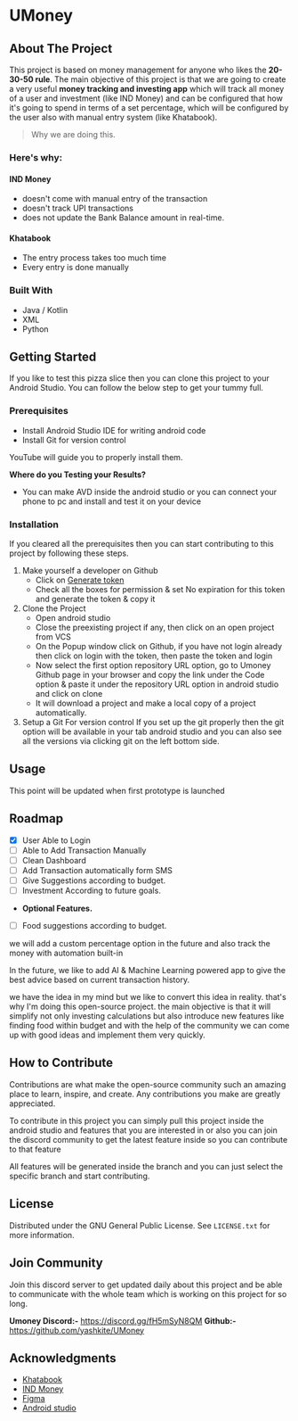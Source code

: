 # UMoney
## About The Project
This project is based on money management for anyone who likes the **20-30-50 rule**. The main objective of this project is that we are going to create a very useful **money tracking and investing app** which will track all money of a user and investment (like IND Money) and can be configured that how it's going to spend in terms of a set percentage, which will be configured by the user also with manual entry system (like Khatabook).

> Why we are doing this.

### Here's why:
#### IND Money
- doesn't come with manual entry of the transaction
- doesn't track UPI transactions
- does not update the Bank Balance amount in real-time.

#### Khatabook
- The entry process takes too much time
- Every entry is done manually

### Built With
- Java / Kotlin
- XML
- Python

## Getting Started
If you like to test this pizza slice then you can clone this project to your Android Studio. You can follow the below step to get your tummy full.

### Prerequisites
- Install Android Studio IDE for writing android code
- Install Git for version control

YouTube will guide you to properly install them.

**Where do you Testing your Results?**
- You can make AVD inside the android studio or you can connect your phone to pc and install and test it on your device

### Installation
If you cleared all the prerequisites then you can start contributing to this project by following these steps.
1. Make yourself a developer on Github
    - Click on [Generate token](https://github.com/settings/tokens "Generate token")
    - Check all the boxes for permission & set No expiration for this token and generate the token & copy it
1. Clone the Project
    - Open android studio
    - Close the preexisting project if any, then click on an open project from VCS
    - On the Popup window click on Github, if you have not login already then click on login with the token, then paste the token and login
    - Now select the first option repository URL option, go to Umoney Github page in your browser and copy the link under the Code option & paste it under the repository URL option in android studio and click on clone
    - It will download a project and make a local copy of a project automatically.
1. Setup a Git For version control
   If you set up the git properly then the git option will be available in your tab android studio and you can also see all the versions via clicking git on the left bottom side.

## Usage
This point will be updated when first prototype is launched
## Roadmap
- [x] User Able to Login
- [ ] Able to Add Transaction Manually
- [ ] Clean Dashboard
- [ ] Add Transaction automatically form SMS
- [ ] Give Suggestions according to budget.
- [ ] Investment According to future goals.
- **Optional Features.**
- [ ] Food suggestions according to budget.

we will add a custom percentage option in the future and also track the money with automation built-in

In the future, we like to add AI & Machine Learning powered app to give the best advice based on current transaction history.

we have the idea in my mind but we like to convert this idea in reality. that's why I'm doing this open-source project. the main objective is that it will simplify not only investing calculations but also introduce new features like finding food within budget and with the help of the community we can come up with good ideas and implement them very quickly.

## How to Contribute
Contributions are what make the open-source community such an amazing place to learn, inspire, and create. Any contributions you make are greatly appreciated.

To contribute in this project you can simply pull this project inside the android studio and features that you are interested in or also you can join the discord community to get the latest feature inside so you can contribute to that feature

All features will be generated inside the branch and you can just select the specific branch and start contributing.

## License
Distributed under the GNU General Public License. See `LICENSE.txt` for more information.
## Join Community
Join this discord server to get updated daily about this project and be able to communicate with the whole team which is working on this project for so long.

**Umoney Discord:-**  https://discord.gg/fH5mSyN8QM
**Github:-** https://github.com/yashkite/UMoney
## Acknowledgments
- [Khatabook](https://khatabook.com/ "Khatabook")
- [IND Money](https://www.indmoney.com/ "IND Money")
- [Figma](https://www.figma.com/ "Figma")
- [Android studio](https://developer.android.com/studio "Android studio")

